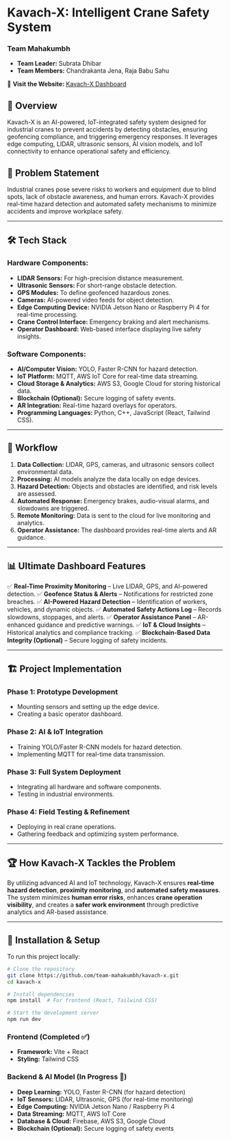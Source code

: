 # Kavach-X: Intelligent Crane Safety System

### Team Mahakumbh
- **Team Leader:** Subrata Dhibar
- **Team Members:** Chandrakanta Jena, Raja Babu Sahu

🔗 **Visit the Website:** [Kavach-X Dashboard](https://team-mahakumbh-kavachx.netlify.app/)

## 🚀 Overview
Kavach-X is an AI-powered, IoT-integrated safety system designed for industrial cranes to prevent accidents by detecting obstacles, ensuring geofencing compliance, and triggering emergency responses. It leverages edge computing, LIDAR, ultrasonic sensors, AI vision models, and IoT connectivity to enhance operational safety and efficiency.

## 🎯 Problem Statement
Industrial cranes pose severe risks to workers and equipment due to blind spots, lack of obstacle awareness, and human errors. Kavach-X provides real-time hazard detection and automated safety mechanisms to minimize accidents and improve workplace safety.

---

## 🛠️ Tech Stack
### **Hardware Components:**
- **LIDAR Sensors:** For high-precision distance measurement.
- **Ultrasonic Sensors:** For short-range obstacle detection.
- **GPS Modules:** To define geofenced hazardous zones.
- **Cameras:** AI-powered video feeds for object detection.
- **Edge Computing Device:** NVIDIA Jetson Nano or Raspberry Pi 4 for real-time processing.
- **Crane Control Interface:** Emergency braking and alert mechanisms.
- **Operator Dashboard:** Web-based interface displaying live safety insights.

### **Software Components:**
- **AI/Computer Vision:** YOLO, Faster R-CNN for hazard detection.
- **IoT Platform:** MQTT, AWS IoT Core for real-time data streaming.
- **Cloud Storage & Analytics:** AWS S3, Google Cloud for storing historical data.
- **Blockchain (Optional):** Secure logging of safety events.
- **AR Integration:** Real-time hazard overlays for operators.
- **Programming Languages:** Python, C++, JavaScript (React, Tailwind CSS).

---

## 🔄 Workflow
1. **Data Collection:** LIDAR, GPS, cameras, and ultrasonic sensors collect environmental data.
2. **Processing:** AI models analyze the data locally on edge devices.
3. **Hazard Detection:** Objects and obstacles are identified, and risk levels are assessed.
4. **Automated Response:** Emergency brakes, audio-visual alarms, and slowdowns are triggered.
5. **Remote Monitoring:** Data is sent to the cloud for live monitoring and analytics.
6. **Operator Assistance:** The dashboard provides real-time alerts and AR guidance.

---

## 📊 Ultimate Dashboard Features
✅ **Real-Time Proximity Monitoring** – Live LIDAR, GPS, and AI-powered detection.
✅ **Geofence Status & Alerts** – Notifications for restricted zone breaches.
✅ **AI-Powered Hazard Detection** – Identification of workers, vehicles, and dynamic objects.
✅ **Automated Safety Actions Log** – Records slowdowns, stoppages, and alerts.
✅ **Operator Assistance Panel** – AR-enhanced guidance and predictive warnings.
✅ **IoT & Cloud Insights** – Historical analytics and compliance tracking.
✅ **Blockchain-Based Data Integrity (Optional)** – Secure logging of safety incidents.

---

## 🏗️ Project Implementation
### **Phase 1: Prototype Development**
- Mounting sensors and setting up the edge device.
- Creating a basic operator dashboard.

### **Phase 2: AI & IoT Integration**
- Training YOLO/Faster R-CNN models for hazard detection.
- Implementing MQTT for real-time data transmission.

### **Phase 3: Full System Deployment**
- Integrating all hardware and software components.
- Testing in industrial environments.

### **Phase 4: Field Testing & Refinement**
- Deploying in real crane operations.
- Gathering feedback and optimizing system performance.

---

## 🏆 How Kavach-X Tackles the Problem
By utilizing advanced AI and IoT technology, Kavach-X ensures **real-time hazard detection**, **proximity monitoring**, and **automated safety measures**. The system minimizes **human error risks**, enhances **crane operation visibility**, and creates a **safer work environment** through predictive analytics and AR-based assistance.

---

## 📌 Installation & Setup
To run this project locally:
```bash
# Clone the repository
git clone https://github.com/team-mahakumbh/kavach-x.git
cd kavach-x

# Install dependencies
npm install  # For frontend (React, Tailwind CSS)

# Start the development server
npm run dev
```
### **Frontend (Completed ✅)**
- **Framework:** Vite + React  
- **Styling:** Tailwind CSS  

### **Backend & AI Model (In Progress 🚧)**
- **Deep Learning:** YOLO, Faster R-CNN (for hazard detection)
- **IoT Sensors:** LIDAR, Ultrasonic, GPS (for real-time monitoring)
- **Edge Computing:** NVIDIA Jetson Nano / Raspberry Pi 4
- **Data Streaming:** MQTT, AWS IoT Core
- **Database & Cloud:** Firebase, AWS S3, Google Cloud
- **Blockchain (Optional):** Secure logging of safety events

